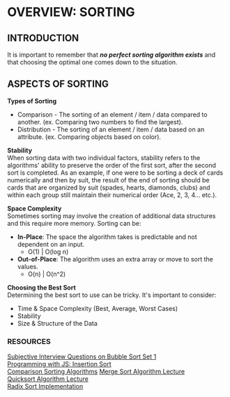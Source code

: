 # OVERVIEW: SORTING
## INTRODUCTION
It is important to remember that ***no perfect sorting algorithm exists*** and that choosing the optimal one comes down to the situation.

## ASPECTS OF SORTING
**Types of Sorting**
- Comparison - The sorting of an element / item / data compared to another. (ex. Comparing two numbers to find the largest).
- Distribution - The sorting of an element / item / data based on an attribute. (ex. Comparing objects based on color).

**Stability**  
When sorting data with two individual factors, stability refers to the algorithms' ability to preserve the order of the first sort, after the 
second sort is completed. As an example, if one were to be sorting a deck of cards numerically and then by suit, the result of the end of sorting
should be cards that are organized by suit (spades, hearts, diamonds, clubs) and within each group still maintain their numerical order (Ace, 2, 3, 4... etc.).

**Space Complexity**  
Sometimes sorting may involve the creation of additional data structures and this require more memory. Sorting can be:
- **In-Place**: The space the algorithm takes is predictable and not dependent on an input.
  - O(1) | O(log n)
- **Out-of-Place**: The algorithm uses an extra array or move to sort the values.
  - O(n) | O(n^2)

**Choosing the Best Sort**  
Determining the best sort to use can be tricky. It's important to consider:
* Time & Space Complexity (Best, Average, Worst Cases)
* Stability
* Size & Structure of the Data

### RESOURCES
[Subjective Interview Questions on Bubble Sort Set 1](https://hoven-in.appspot.com/Home/Data-Structures/Data-Structure-Interview-Questions/interview-questions-on-bubble-sort-01.html)  
[Programming with JS: Insertion Sort](https://hackernoon.com/programming-with-js-insertion-sort-1316df8354f5)  
[Comparison Sorting Algorithms](https://www.cs.usfca.edu/~galles/visualization/ComparisonSort.html)
[Merge Sort Algorithm Lecture](https://www.youtube.com/watch?v=TzeBrDU-JaY)  
[Quicksort Algorithm Lecture](https://www.youtube.com/watch?v=COk73cpQbFQ&list=PL2_aWCzGMAwKedT2KfDMB9YA5DgASZb3U&index=9)  
[Radix Sort Implementation](https://github.com/trekhleb/javascript-algorithms/tree/master/src/algorithms/sorting/radix-sort)  
[]()  
[]()  